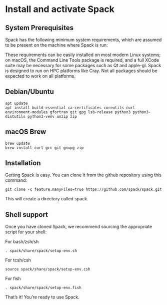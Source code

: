 # Install and activate Spack

## System Prerequisites

Spack has the following minimum system requirements, which are assumed to be present on the machine where Spack is run:

These requirements can be easily installed on most modern Linux systems; on macOS, the Command Line Tools package is required, and a full XCode suite may be necessary for some packages such as Qt and apple-gl. 
Spack is designed to run on HPC platforms like Cray. Not all packages should be expected to work on all platforms.

## Debian/Ubuntu
```
apt update
apt install build-essential ca-certificates coreutils curl environment-modules gfortran git gpg lsb-release python3 python3-distutils python3-venv unzip zip
```
## macOS Brew
```
brew update
brew install curl gcc git gnupg zip
```

## Installation

Getting Spack is easy. You can clone it from the github repository using this command:
```
git clone -c feature.manyFiles=true https://github.com/spack/spack.git
```
This will create a directory called spack.

## Shell support

Once you have cloned Spack, we recommend sourcing the appropriate script for your shell:

For bash/zsh/sh
```
. spack/share/spack/setup-env.sh
```

For tcsh/csh
```
source spack/share/spack/setup-env.csh
```
For fish
```
. spack/share/spack/setup-env.fish
```
That’s it! You’re ready to use Spack.
